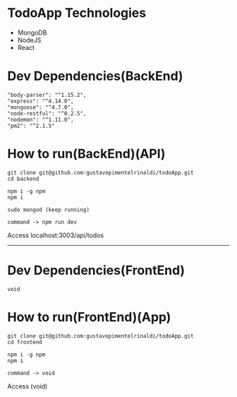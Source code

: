 # TodoApp Technologies

* MongoDB
* NodeJS
* React

# Dev Dependencies(BackEnd)
```
"body-parser": "^1.15.2",
"express": "^4.14.0",
"mongoose": "^4.7.0",
"node-restful": "^0.2.5",
"nodemon": "^1.11.0",
"pm2": "^2.1.5"
```

# How to run(BackEnd)(API)
```
git clone git@github.com:gustavopimentelrinaldi/todoApp.git
cd backend
```
```
npm i -g npm
npm i
```
```
sudo mongod (keep running)
```
```
command -> npm run dev
```
Access localhost:3003/api/todos
*****************************************************
# Dev Dependencies(FrontEnd)
```
void
```
# How to run(FrontEnd)(App)
```
git clone git@github.com:gustavopimentelrinaldi/todoApp.git
cd frontend
```
```
npm i -g npm
npm i
```
```
command -> void
```
Access (void)
